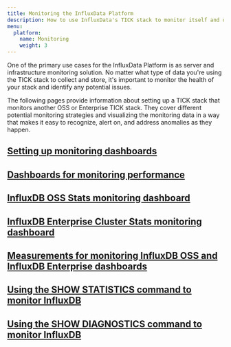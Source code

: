 ```yaml
---
title: Monitoring the InfluxData Platform
description: How to use InfluxData's TICK stack to monitor itself and other TICK stacks in order to identify and alert on anomalies.
menu:
  platform:
    name: Monitoring
    weight: 3
---
```


One of the primary use cases for the InfluxData Platform is as server and infrastructure
monitoring solution. No matter what type of data you're using the TICK stack to collect and
store, it's important to monitor the health of your stack and identify any potential issues.

The following pages provide information about setting up a TICK stack that monitors
another OSS or Enterprise TICK stack. They cover different potential monitoring strategies
and visualizing the monitoring data in a way that makes it easy to recognize, alert on,
and address anomalies as they happen.

<!-- ## [Monitoring setup (Monitoring TICK with TICK)](#) -->

<!-- ## [Internal monitoring vs external monitoring](#) -->

## [Setting up monitoring dashboards](#)

## [Dashboards for monitoring performance](/platform/monitoring/monitoring-dashboards/)

## [InfluxDB OSS Stats monitoring dashboard](/platform/monitoring/dashboard-oss-monitoring/)

## [InfluxDB Enterprise Cluster Stats monitoring dashboard](/platform/monitoring/dashboard-enterprise-monitoring)

## [Measurements for monitoring InfluxDB OSS and InfluxDB Enterprise dashboards](/platform/monitoring/measurements-internal/)

## [Using the SHOW STATISTICS command to monitor InfluxDB](/platform/monitoring/show-statistics/)

## [Using the SHOW DIAGNOSTICS command to monitor InfluxDB](/platform/monitoring/show-diagnostics/)
